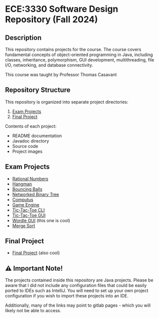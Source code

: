 # ECE:3330 Software Design Repository (Fall 2024)

## Description

This repository contains projects for the course. The course covers fundamental concepts of object-oriented programming in Java, including classes, inheritance, polymorphism, GUI development, multithreading, file I/O, networking, and database connectivity.

This course was taught by Professor Thomas Casavant

## Repository Structure

This repository is organized into separate project directories:

1. [Exam Projects](./exam_projects/)
2. [Final Project](./final_project/README.md)

Contents of each project:
- README documentation
- Javadoc directory
- Source code
- Project images 

## Exam Projects

- [Rational Numbers](rational_numbers/README.md)
- [Hangman](hangman/README.md)
- [Bouncing Balls](bouncing_balls/README.md)
- [Networked Binary Tree](networked_binary_tree/README.md)
- [Computus](computus/README.md)
- [Game Engine](game_engine/README.md)
- [Tic-Tac-Toe CLI](tic_tac_toe_cli/README.md)
- [Tic-Tac-Toe GUI](tic_tac_toe_gui/README.md)
- [Wordle GUI](wordle_gui/README.md) (this one is cool)
- [Merge Sort](merge_sort/README.md)

## Final Project

- [Final Project](final_project/README.md) (also cool)

## ⚠️ Important Note!

The projects contained inside this repository are Java projects. Please be aware that I did not include any configuration files that could be easily ported to IDEs such as IntelliJ. You will need to set up your own project configuration if you wish to import these projects into an IDE.
 
Additionally, many of the links may point to gitlab pages - which you will likely not be able to access.
